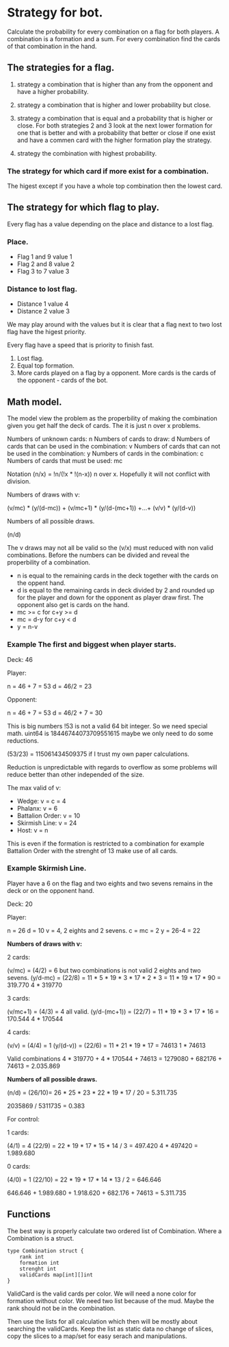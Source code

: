 # Strategy for bot.

Calculate the probability for every combination on a flag for both players. A combination is a formation and a sum. For every combination find the cards of that combination in the hand.

## The strategies for a flag.

1. strategy a combination that is higher than any from the opponent and have a higher probability.

2. strategy a combination that is higher and lower probability but close.

3. strategy a combination that is equal and a probability that is higher or close. For both strategies 2 and 3 look at the next lower formation for one that is better and with a probability that better or close if one exist and have a commen card with the higher formation play the strategy.

4. strategy the combination with highest probability.

### The strategy for which card if more exist for a combination.
 The higest except if you have a whole top combination then the lowest card.

## The strategy for which flag to play.

Every flag has a value depending on the place and distance to a lost flag.

### Place.
* Flag 1 and 9 value 1
* Flag 2 and 8 value 2
* Flag 3 to 7 value 3

### Distance to lost flag.
* Distance 1 value 4
* Distance 2 value 3

We may play around with the values but it is clear that a flag next to two lost flag have the higest priority.

Every flag have a speed that is priority to finish fast.

1. Lost flag.
2. Equal top formation.
3. More cards played on a flag by a opponent. More cards is the cards of the opponent - cards of the bot.

## Math model.
The model view the problem as the properbility of making the combination given you get half the deck of cards. The it is just n over x problems.

Numbers of unknown cards: n 
Numbers of cards to draw: d
Numbers of cards that can be used in the combination: v
Numbers of cards that can not be used in the combination: y
Numbers of cards in the combination: c
Numbers of cards that must be used: mc

Notation (n/x) = !n/(!x * !(n-x)) n over x. Hopefully it will not conflict with division.

Numbers of draws with v:

(v/mc) * (y/(d-mc)) + (v/mc+1) * (y/(d-(mc+1)) +...+ (v/v) * (y/(d-v)) 

Numbers of all possible draws.

(n/d)

The v draws may not all be valid so the (v/x) must reduced with non valid combinations.
Before the numbers can be divided and reveal the properbility of a combination.

* n is equal to the remaining cards in the deck together with the cards on the oppent hand.
* d is equal to the remaining cards in deck divided by 2 and rounded up for the player and down for the opponent as player draw first. The opponent also get is cards on the hand.
* mc >= c for c+y >= d
* mc = d-y for c+y < d
* y = n-v

### Example The first and biggest when player starts.
Deck: 46

Player:

n = 46 + 7 = 53
d = 46/2 = 23 

Opponent:

n = 46 + 7 = 53
d = 46/2 + 7 = 30

This is big numbers !53 is not a valid 64 bit integer. So we need special math.
uint64 is 18446744073709551615 maybe we only need to do some reductions.

(53/23) = 115061434509375 if I trust my own paper calculations.

Reduction is unpredictable with regards to overflow as some problems will reduce better than other independed of the size.

The max valid of v:

* Wedge: v = c = 4
* Phalanx: v = 6
* Battalion Order: v = 10
* Skirmish Line: v = 24 
* Host: v = n

This is even if the formation is restricted to a combination for example Battalion Order with the strenght of 13 make use of all cards.

### Example Skirmish Line.
Player have a 6 on the flag and two eights and two sevens remains in the deck or on the opponent hand.

Deck: 20

Player:

n = 26
d = 10
v = 4, 2 eights and 2 sevens.
c = mc = 2
y = 26-4 = 22

**Numbers of draws with v:**

2 cards:

(v/mc) = (4/2) = 6 but two combinations is not valid 2 eights and two sevens.
(y/d-mc) = (22/8) = 11 * 5 * 19 * 3 * 17 * 2 * 3 = 11 * 19 * 17 * 90 = 319.770
4 * 319770

3 cards:

(v/mc+1) = (4/3) = 4 all valid.
(y/d-(mc+1)) = (22/7) = 11 * 19 * 3 * 17 * 16 = 170.544
4 * 170544

4 cards:

(v/v) = (4/4) = 1
(y/(d-v)) = (22/6) = 11 * 21 * 19 * 17 = 74613
1 * 74613

Valid combinations 4 * 319770 + 4 * 170544 + 74613 = 1279080 + 682176 + 74613 = 2.035.869

**Numbers of all possible draws.**

(n/d) = (26/10)= 26 * 25 * 23 * 22 * 19 * 17 / 20 =  5.311.735

2035869 / 5311735 = 0.383

For control:

1 cards:

(4/1) = 4 
(22/9) = 22 * 19 * 17 * 15 * 14 / 3 = 497.420
4 * 497420 = 1.989.680

0 cards:

(4/0) = 1
(22/10) = 22 * 19 * 17 * 14 * 13 / 2 = 646.646

646.646 + 1.989.680 + 1.918.620 + 682.176 + 74613 = 5.311.735

## Functions
The best way is properly calculate two ordered list of Combination.
Where a Combination is a struct.
```
type Combination struct {
    rank int
    formation int
    strenght int
    validCards map[int][]int
}
```
ValidCard is the valid cards per color. We will need a none color for formation without color. We need two list because of the mud.
Maybe the rank should not be in the combination.

Then use the lists for all calculation which then will be mostly about searching the validCards.
Keep the list as static data no change of slices, copy the slices to a map/set for easy serach and manipulations.














